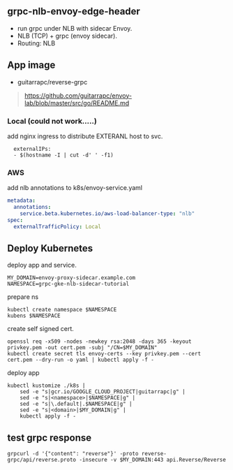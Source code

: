 ## grpc-nlb-envoy-edge-header

* run grpc under NLB with sidecar Envoy.
* NLB (TCP) + grpc (envoy sidecar).
* Routing: NLB

## App image

* guitarrapc/reverse-grpc

> https://github.com/guitarrapc/envoy-lab/blob/master/src/go/README.md

### Local (could not work.....)

add nginx ingress to distribute EXTERANL host to svc.

```shell
  externalIPs:
  - $(hostname -I | cut -d' ' -f1)
```

### AWS

add nlb annotations to k8s/envoy-service.yaml

```yaml
metadata:
  annotations:
    service.beta.kubernetes.io/aws-load-balancer-type: "nlb"
spec:
  externalTrafficPolicy: Local
```

## Deploy Kubernetes

deploy app and service.

```shell
MY_DOMAIN=envoy-proxy-sidecar.example.com
NAMESPACE=grpc-gke-nlb-sidecar-tutorial
```

prepare ns

```shell
kubectl create namespace $NAMESPACE
kubens $NAMESPACE
```

create self signed cert.

```shell
openssl req -x509 -nodes -newkey rsa:2048 -days 365 -keyout privkey.pem -out cert.pem -subj "/CN=$MY_DOMAIN"
kubectl create secret tls envoy-certs --key privkey.pem --cert cert.pem --dry-run -o yaml | kubectl apply -f -
```

deploy app
```shell
kubectl kustomize ./k8s |
    sed -e "s|gcr.io/GOOGLE_CLOUD_PROJECT|guitarrapc|g" | 
    sed -e "s|<namespace>|$NAMESPACE|g" | 
    sed -e "s|\.default|.$NAMESPACE|g" |
    sed -e "s|<domain>|$MY_DOMAIN|g" | 
    kubectl apply -f -
```

## test grpc response

```shell
grpcurl -d '{"content": "reverse"}' -proto reverse-grpc/api/reverse.proto -insecure -v $MY_DOMAIN:443 api.Reverse/Reverse
```